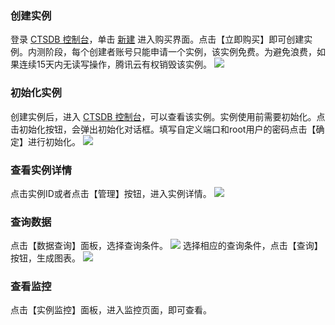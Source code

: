 
### 创建实例

登录 [ CTSDB 控制台](https://console.cloud.tencent.com/ctsdb)，单击 [新建](https://buy.cloud.tencent.com/ctsdb) 进入购买界面。点击【立即购买】即可创建实例。内测阶段，每个创建者账号只能申请一个实例，该实例免费。为避免浪费，如果连续15天内无读写操作，腾讯云有权销毁该实例。
	![](https://i.imgur.com/gv5EckW.png)

### 初始化实例

创建实例后，进入 [ CTSDB 控制台](https://console.cloud.tencent.com/ctsdb)，可以查看该实例。实例使用前需要初始化。点击初始化按钮，会弹出初始化对话框。填写自定义端口和root用户的密码点击【确定】进行初始化。
	![](https://i.imgur.com/6E3k3nn.png)

### 查看实例详情
点击实例ID或者点击【管理】按钮，进入实例详情。
	![](https://i.imgur.com/JQf6vbt.png)

### 查询数据
点击【数据查询】面板，选择查询条件。
![](https://i.imgur.com/EAFVp1N.png)
选择相应的查询条件，点击【查询】按钮，生成图表。
![](https://i.imgur.com/7uXNfMl.png)

### 查看监控

点击【实例监控】面板，进入监控页面，即可查看。
